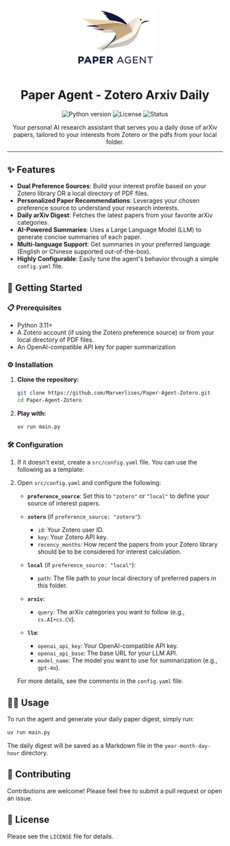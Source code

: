 <p align="center">
  <img src="logo.png" alt="logo" width="200"/>
</p>
<h1 align="center">Paper Agent - Zotero Arxiv Daily </h1>

<p align="center">
  <img src="https://img.shields.io/badge/python-3.11+-blue.svg" alt="Python version">
  <img src="https://img.shields.io/badge/license-MIT-green.svg" alt="License">
  <img src="https://img.shields.io/badge/status-active-brightgreen.svg" alt="Status">
</p>

<p align="center">
  Your personal AI research assistant that serves you a daily dose of arXiv papers, tailored to your interests from Zotero or the pdfs from your local folder.
</p>

---

## ✨ Features

- **Dual Preference Sources**: Build your interest profile based on your Zotero library OR a local directory of PDF files.
- **Personalized Paper Recommendations**: Leverages your chosen preference source to understand your research interests.
- **Daily arXiv Digest**: Fetches the latest papers from your favorite arXiv categories.
- **AI-Powered Summaries**: Uses a Large Language Model (LLM) to generate concise summaries of each paper.
- **Multi-language Support**: Get summaries in your preferred language (English or Chinese supported out-of-the-box).
- **Highly Configurable**: Easily tune the agent's behavior through a simple `config.yaml` file.

## 🚀 Getting Started

### 📋 Prerequisites

- Python 3.11+
- A Zotero account (if using the Zotero preference source) or from your local directory of PDF files.
- An OpenAI-compatible API key for paper summarization

### ⚙️ Installation

1.  **Clone the repository:**
    ```bash
    git clone https://github.com/Marverlises/Paper-Agent-Zotero.git
    cd Paper-Agent-Zotero
    ```

2.  **Play with:**
    ```bash
    uv run main.py
    ```

### 🛠️ Configuration

1.  If it doesn't exist, create a `src/config.yaml` file. You can use the following as a template:

2.  Open `src/config.yaml` and configure the following:

    - **`preference_source`**: Set this to `"zotero"` or `"local"` to define your source of interest papers.

    - **`zotero`** (if `preference_source: "zotero"`):
        - `id`: Your Zotero user ID.
        - `key`: Your Zotero API key.
        - `recency_months`: How recent the papers from your Zotero library should be to be considered for interest calculation.

    - **`local`** (if `preference_source: "local"`):
        - `path`: The file path to your local directory of preferred papers in this folder.

    - **`arxiv`**:
        - `query`: The arXiv categories you want to follow (e.g., `cs.AI+cs.CV`).
    - **`llm`**:
        - `openai_api_key`: Your OpenAI-compatible API key.
        - `openai_api_base`: The base URL for your LLM API.
        - `model_name`: The model you want to use for summarization (e.g., `gpt-4o`).

    For more details, see the comments in the `config.yaml` file.

## 🏃‍♀️ Usage

To run the agent and generate your daily paper digest, simply run:

```bash
uv run main.py
```

The daily digest will be saved as a Markdown file in the `year-month-day-hour` directory.


## 🤝 Contributing

Contributions are welcome! Please feel free to submit a pull request or open an issue.

## 📄 License
Please see the `LICENSE` file for details.

